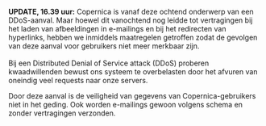 **UPDATE, 16.39 uur:** Copernica is vanaf deze ochtend onderwerp van een
DDoS-aanval. Maar hoewel dit vanochtend nog leidde tot vertragingen bij
het laden van afbeeldingen in e-mailings en bij het redirecten van
hyperlinks, hebben we inmiddels maatregelen getroffen zodat de gevolgen
van deze aanval voor gebruikers niet meer merkbaar zijn. \
\
Bij een Distributed Denial of Service attack (DDoS) proberen
kwaadwillenden bewust ons systeem te overbelasten door het afvuren van
oneindig veel requests naar onze servers.

Door deze aanval is de veiligheid van gegevens van Copernica-gebruikers
niet in het geding. Ook worden e-mailings gewoon volgens schema en
zonder vertragingen verzonden.
